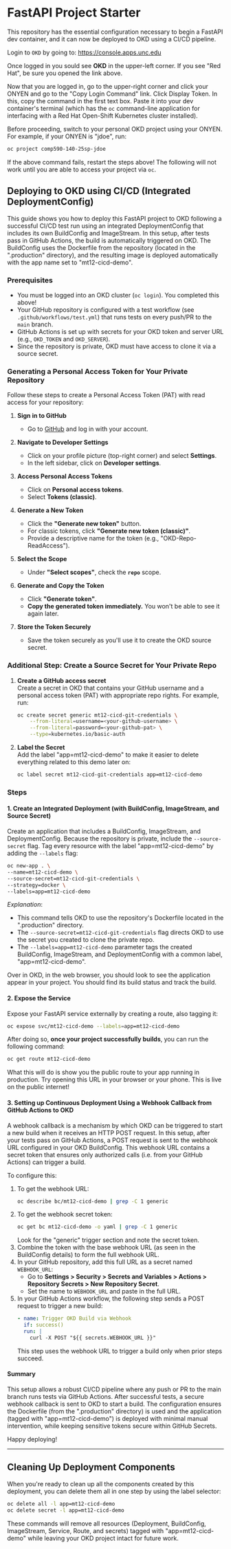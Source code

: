 # FastAPI Project Starter

This repository has the essential configuration necessary to begin a FastAPI dev container, and it can now be deployed to OKD using a CI/CD pipeline.

Login to `OKD` by going to: <https://console.apps.unc.edu>

Once logged in you sould see **OKD** in the upper-left corner. If you see "Red Hat", be sure you opened the link above.

Now that you are logged in, go to the upper-right corner and click your ONYEN and go to the "Copy Login Command" link. Click Display Token. In this, copy the command in the first text box. Paste it into your dev container's terminal (which has the `oc` command-line application for interfacing with a Red Hat Open-Shift Kubernetes cluster installed).

Before proceeding, switch to your personal OKD project using your ONYEN. For example, if your ONYEN is "jdoe", run:
```bash
oc project comp590-140-25sp-jdoe
```

If the above command fails, restart the steps above! The following will not work until you are able to access your project via `oc`.

## Deploying to OKD using CI/CD (Integrated DeploymentConfig)

This guide shows you how to deploy this FastAPI project to OKD following a successful CI/CD test run using an integrated DeploymentConfig that includes its own BuildConfig and ImageStream. In this setup, after tests pass in GitHub Actions, the build is automatically triggered on OKD. The BuildConfig uses the Dockerfile from the repository (located in the ".production" directory), and the resulting image is deployed automatically with the app name set to "mt12-cicd-demo".

### Prerequisites

- You must be logged into an OKD cluster (`oc login`). You completed this above!
- Your GitHub repository is configured with a test workflow (see `.github/workflows/test.yml`) that runs tests on every push/PR to the `main` branch.
- GitHub Actions is set up with secrets for your OKD token and server URL (e.g., `OKD_TOKEN` and `OKD_SERVER`).
- Since the repository is private, OKD must have access to clone it via a source secret.

### Generating a Personal Access Token for Your Private Repository

Follow these steps to create a Personal Access Token (PAT) with read access for your repository:

1. **Sign in to GitHub**  
   - Go to [GitHub](https://github.com) and log in with your account.

2. **Navigate to Developer Settings**  
   - Click on your profile picture (top-right corner) and select **Settings**.
   - In the left sidebar, click on **Developer settings**.

3. **Access Personal Access Tokens**  
   - Click on **Personal access tokens**.
   - Select **Tokens (classic)**.

4. **Generate a New Token**  
   - Click the **"Generate new token"** button.
   - For classic tokens, click **"Generate new token (classic)"**.
   - Provide a descriptive name for the token (e.g., "OKD-Repo-ReadAccess").

5. **Select the Scope**  
   - Under **"Select scopes"**, check the **`repo`** scope.
   
6. **Generate and Copy the Token**  
   - Click **"Generate token"**.
   - **Copy the generated token immediately.** You won't be able to see it again later.

7. **Store the Token Securely**  
   - Save the token securely as you'll use it to create the OKD source secret.

### Additional Step: Create a Source Secret for Your Private Repo

1. **Create a GitHub access secret**  
   Create a secret in OKD that contains your GitHub username and a personal access token (PAT) with appropriate repo rights. For example, run:
   ```bash
   oc create secret generic mt12-cicd-git-credentials \
       --from-literal=username=<your-github-username> \
       --from-literal=password=<your-github-pat> \
       --type=kubernetes.io/basic-auth
   ```
2. **Label the Secret**  
   Add the label "app=mt12-cicd-demo" to make it easier to delete everything related to this demo later on:
   ```bash
   oc label secret mt12-cicd-git-credentials app=mt12-cicd-demo
   ```

### Steps

#### 1. Create an Integrated Deployment (with BuildConfig, ImageStream, and Source Secret)
Create an application that includes a BuildConfig, ImageStream, and DeploymentConfig. Because the repository is private, include the `--source-secret` flag. Tag every resource with the label "app=mt12-cicd-demo" by adding the `--labels` flag:

```bash
oc new-app . \
--name=mt12-cicd-demo \
--source-secret=mt12-cicd-git-credentials \
--strategy=docker \
--labels=app=mt12-cicd-demo
```

*Explanation*:  
- This command tells OKD to use the repository's Dockerfile located in the ".production" directory.
- The `--source-secret=mt12-cicd-git-credentials` flag directs OKD to use the secret you created to clone the private repo.
- The `--labels=app=mt12-cicd-demo` parameter tags the created BuildConfig, ImageStream, and DeploymentConfig with a common label, "app=mt12-cicd-demo".

Over in OKD, in the web browser, you should look to see the application appear in your project. You should find its build status and track the build.

#### 2. Expose the Service
Expose your FastAPI service externally by creating a route, also tagging it:

```bash
oc expose svc/mt12-cicd-demo --labels=app=mt12-cicd-demo
```

After doing so, **once your project successfully builds**, you can run the following command:

```bash
oc get route mt12-cicd-demo
```

What this will do is show you the public route to your app running in production. Try opening this URL in your browser or your phone. This is live on the public internet!

#### 3. Setting up Continuous Deployment Using a Webhook Callback from GitHub Actions to OKD

A webhook callback is a mechanism by which OKD can be triggered to start a new build when it receives an HTTP POST request. In this setup, after your tests pass on GitHub Actions, a POST request is sent to the webhook URL configured in your OKD BuildConfig. This webhook URL contains a secret token that ensures only authorized calls (i.e. from your GitHub Actions) can trigger a build. 

To configure this:

1. To get the webhook URL:
   ```bash
   oc describe bc/mt12-cicd-demo | grep -C 1 generic
   ```
2. To get the webhook secret token:
   ```bash
   oc get bc mt12-cicd-demo -o yaml | grep -C 1 generic
   ```
   Look for the "generic" trigger section and note the secret token.
3. Combine the token with the base webhook URL (as seen in the BuildConfig details) to form the full webhook URL.
4. In your GitHub repository, add this full URL as a secret named `WEBHOOK_URL`:
   - Go to **Settings > Security > Secrets and Variables > Actions > Repository Secrets > New Repository Secret**.
   - Set the name to `WEBHOOK_URL` and paste in the full URL.
5. In your GitHub Actions workflow, the following step sends a POST request to trigger a new build:
   ```yaml
   - name: Trigger OKD Build via Webhook
     if: success()
     run: |
       curl -X POST "${{ secrets.WEBHOOK_URL }}"
   ```
   This step uses the webhook URL to trigger a build only when prior steps succeed.

#### Summary

This setup allows a robust CI/CD pipeline where any push or PR to the main branch runs tests via GitHub Actions. After successful tests, a secure webhook callback is sent to OKD to start a build. The configuration ensures the Dockerfile (from the ".production" directory) is used and the application (tagged with "app=mt12-cicd-demo") is deployed with minimal manual intervention, while keeping sensitive tokens secure within GitHub Secrets.

Happy deploying!

---

## Cleaning Up Deployment Components

When you're ready to clean up all the components created by this deployment, you can delete them all in one step by using the label selector:

```bash
oc delete all -l app=mt12-cicd-demo
oc delete secret -l app=mt12-cicd-demo
```

These commands will remove all resources (Deployment, BuildConfig, ImageStream, Service, Route, and secrets) tagged with "app=mt12-cicd-demo" while leaving your OKD project intact for future work.
